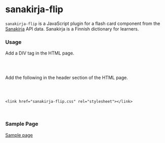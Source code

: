 # sanakirja-flip

<code>sanakirja-flip</code> is a JavaScript plugin for a flash card component from the [Sanakirja](https://sanakirja.pythonanywhere.com/) API data. Sanakirja is a Finnish dictionary for learners. 

### Usage
Add a DIV tag in the HTML page.
<pre>
  <div class="kard-list"></div>
</pre>
Add the following in the header section of the HTML page.
<pre>
    <script src="sanakirja-flip.js"></script>
    <link href="sanakirja-flip.css" rel="stylesheet"></link>
</pre>

### Sample Page
[Sample page](https://easai.github.io/sanakirja-flip/index.html)
